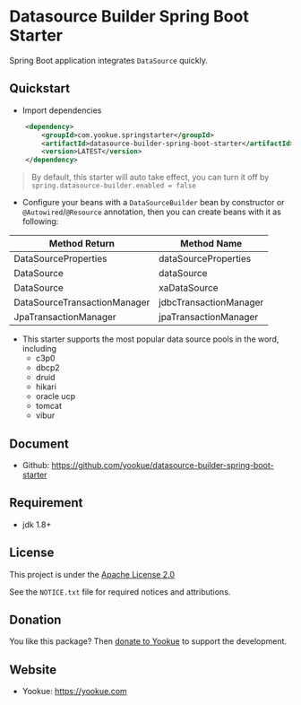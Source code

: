 # Datasource Builder Spring Boot Starter

Spring Boot application integrates `DataSource` quickly.

## Quickstart

- Import dependencies

```xml
    <dependency>
        <groupId>com.yookue.springstarter</groupId>
        <artifactId>datasource-builder-spring-boot-starter</artifactId>
        <version>LATEST</version>
    </dependency>
```

> By default, this starter will auto take effect, you can turn it off by `spring.datasource-builder.enabled = false`

- Configure your beans with a `DataSourceBuilder` bean by constructor or `@Autowired`/`@Resource` annotation, then you can create beans with it as following:

| Method Return                | Method Name            |
|------------------------------|------------------------|
| DataSourceProperties         | dataSourceProperties   |
| DataSource                   | dataSource             |
| DataSource                   | xaDataSource           |
| DataSourceTransactionManager | jdbcTransactionManager |
| JpaTransactionManager        | jpaTransactionManager  |

- This starter supports the most popular data source pools in the word, including
  - c3p0
  - dbcp2
  - druid
  - hikari
  - oracle ucp
  - tomcat
  - vibur

## Document

- Github: https://github.com/yookue/datasource-builder-spring-boot-starter

## Requirement

- jdk 1.8+

## License

This project is under the [Apache License 2.0](https://www.apache.org/licenses/LICENSE-2.0)

See the `NOTICE.txt` file for required notices and attributions.

## Donation

You like this package? Then [donate to Yookue](https://yookue.com/public/donate) to support the development.

## Website

- Yookue: https://yookue.com
